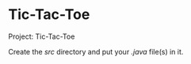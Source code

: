 # Tic-Tac-Toe

Project: Tic-Tac-Toe

Create the *src* directory and put your *.java* file(s) in it.
